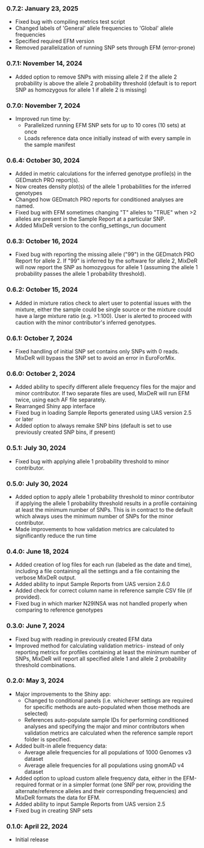 
### 0.7.2: January 23, 2025
- Fixed bug with compiling metrics test script
- Changed labels of 'General' allele frequencies to 'Global' allele frequencies
- Specified required EFM version
- Removed parallelization of running SNP sets through EFM (error-prone)

### 0.7.1: November 14, 2024
- Added option to remove SNPs with missing allele 2 if the allele 2 probability is above the allele 2 probability threshold (default is to report SNP as homozygous for allele 1 if allele 2 is missing)

### 0.7.0: November 7, 2024
- Improved run time by:
  - Parallelized running EFM SNP sets for up to 10 cores (10 sets) at once
  - Loads reference data once initially instead of with every sample in the sample manifest

### 0.6.4: October 30, 2024
- Added in metric calculations for the inferred genotype profile(s) in the GEDmatch PRO report(s).
- Now creates density plot(s) of the allele 1 probabilities for the inferred genotypes
- Changed how GEDmatch PRO reports for conditioned analyses are named.
- Fixed bug with EFM sometimes changing "T" alleles to "TRUE" when >2 alleles are present in the Sample Report at a particular SNP.
- Added MixDeR version to the config_settings_run document

### 0.6.3: October 16, 2024
- Fixed bug with reporting the missing allele ("99") in the GEDmatch PRO Report for allele 2. If "99" is inferred by the software for allele 2, MixDeR will now report the SNP as homozygous for allele 1 (assuming the allele 1 probability passes the allele 1 probability threshold).

### 0.6.2: October 15, 2024
- Added in mixture ratios check to alert user to potential issues with the mixture, either the sample could be single source or the mixture could have a large mixture ratio (e.g. >1:100). User is alerted to proceed with caution with the minor contributor's inferred genotypes.

### 0.6.1: October 7, 2024
- Fixed handling of initial SNP set contains only SNPs with 0 reads. MixDeR will bypass the SNP set to avoid an error in EuroForMix. 

### 0.6.0: October 2, 2024
- Added ability to specify different allele frequency files for the major and minor contributor. If two separate files are used, MixDeR will run EFM twice, using each AF file separately.
- Rearranged Shiny app interface
- Fixed bug in loading Sample Reports generated using UAS version 2.5 or later
- Added option to always remake SNP bins (default is set to use previously created SNP bins, if present)

### 0.5.1: July 30, 2024
- Fixed bug with applying allele 1 probability threshold to minor contributor.

### 0.5.0: July 30, 2024
- Added option to apply allele 1 probability threshold to minor contributor if applying the allele 1 probability threshold results in a profile containing at least the minimum number of SNPs. This is in contract to the default which always uses the minimum number of SNPs for the minor contributor.
- Made improvements to how validation metrics are calculated to significantly reduce the run time

### 0.4.0: June 18, 2024
- Added creation of log files for each run (labeled as the date and time), including a file containing all the settings and a file containing the verbose MixDeR output.
- Added ability to input Sample Reports from UAS version 2.6.0
- Added check for correct column name in reference sample CSV file (if provided).
- Fixed bug in which marker N29INSA was not handled properly when comparing to reference genotypes

### 0.3.0: June 7, 2024
- Fixed bug with reading in previously created EFM data
- Improved method for calculating validation metrics- instead of only reporting metrics for profiles containing at least the minimum number of SNPs, MixDeR will report all specified allele 1 and allele 2 probability threshold combinations.

### 0.2.0: May 3, 2024
- Major improvements to the Shiny app:
  - Changed to conditional panels (i.e. whichever settings are required for specific methods are auto-populated when those methods are selected)
  - References auto-populate sample IDs for performing conditioned analyses and specifying the major and minor contributors when validation metrics are calculated when the reference sample report folder is specified.
- Added built-in allele frequency data:
	- Average allele frequencies for all populations of 1000 Genomes v3 dataset
	- Average allele frequencies for all populations using gnomAD v4 dataset
- Added option to upload custom allele frequency data, either in the EFM-required format or in a simpler format (one SNP per row, providing the alternate/reference alleles and their corresponding frequencies) and MixDeR formats the data for EFM.
- Added ability to input Sample Reports from UAS version 2.5
- Fixed bug in creating SNP sets

### 0.1.0: April 22, 2024
 - Initial release

